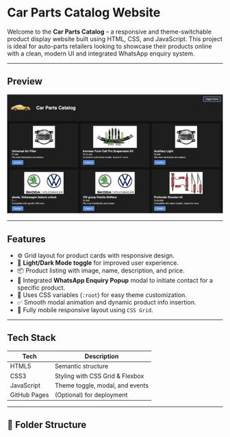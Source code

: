 # Car Parts Catalog Website

Welcome to the **Car Parts Catalog** – a responsive and theme-switchable product display website built using HTML, CSS, and JavaScript. This project is ideal for auto-parts retailers looking to showcase their products online with a clean, modern UI and integrated WhatsApp enquiry system.

---

## Preview

![Website Screenshot](screenshot.png)


---

## Features

- ⚙️ Grid layout for product cards with responsive design.
- 🌙 **Light/Dark Mode toggle** for improved user experience.
- 📦 Product listing with image, name, description, and price.
- 💬 Integrated **WhatsApp Enquiry Popup** modal to initiate contact for a specific product.
- 🎨 Uses CSS variables (`:root`) for easy theme customization.
- ✅ Smooth modal animation and dynamic product info insertion.
- 📱 Fully mobile responsive layout using `CSS Grid`.

---

## Tech Stack

| Tech        | Description                     |
|-------------|---------------------------------|
| HTML5       | Semantic structure              |
| CSS3        | Styling with CSS Grid & Flexbox |
| JavaScript  | Theme toggle, modal, and events |
| GitHub Pages| (Optional) for deployment       |

---

## 📂 Folder Structure

